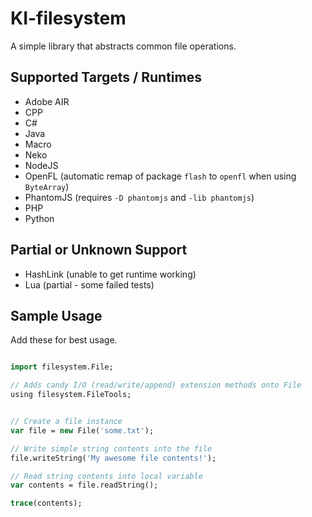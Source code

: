 # KI-filesystem

A simple library that abstracts common file operations.

## Supported Targets / Runtimes

- Adobe AIR
- CPP
- C#
- Java
- Macro
- Neko
- NodeJS
- OpenFL (automatic remap of package `flash` to `openfl` when using `ByteArray`)
- PhantomJS (requires `-D phantomjs` and `-lib phantomjs`)
- PHP
- Python

## Partial or Unknown Support

- HashLink (unable to get runtime working)
- Lua (partial - some failed tests)

## Sample Usage

Add these for best usage.

```haxe

import filesystem.File;

// Adds candy I/O (read/write/append) extension methods onto File
using filesystem.FileTools;

```

```haxe

// Create a file instance
var file = new File('some.txt');

// Write simple string contents into the file
file.writeString('My awesome file contents!');

// Read string contents into local variable
var contents = file.readString();

trace(contents); 

```